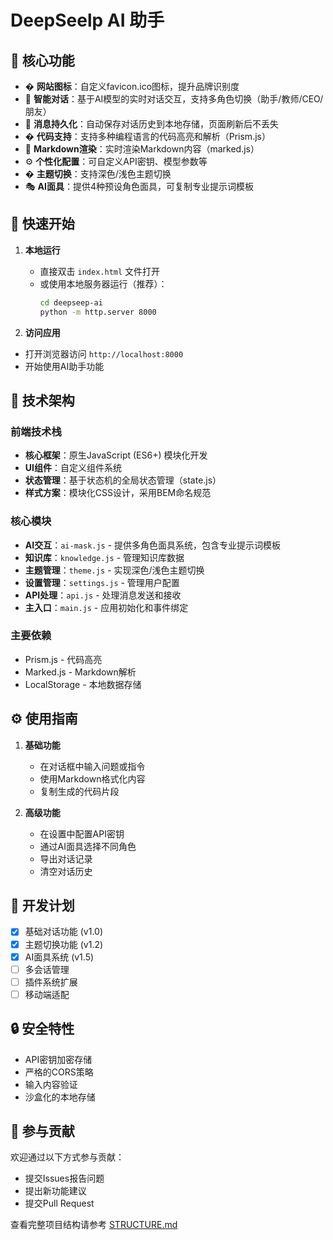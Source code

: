 # DeepSeelp AI 助手

## 🌟 核心功能

- �️ **网站图标**：自定义favicon.ico图标，提升品牌识别度
- 💬 **智能对话**：基于AI模型的实时对话交互，支持多角色切换（助手/教师/CEO/朋友）
- 🔄 **消息持久化**：自动保存对话历史到本地存储，页面刷新后不丢失
- � **代码支持**：支持多种编程语言的代码高亮和解析（Prism.js）
- 📝 **Markdown渲染**：实时渲染Markdown内容（marked.js）
- ⚙️ **个性化配置**：可自定义API密钥、模型参数等
- � **主题切换**：支持深色/浅色主题切换
- 🎭 **AI面具**：提供4种预设角色面具，可复制专业提示词模板

## 🚀 快速开始

1. **本地运行**
   - 直接双击 `index.html` 文件打开
   - 或使用本地服务器运行（推荐）：
     ```bash
     cd deepseep-ai
     python -m http.server 8000
     ```

2. **访问应用**
- 打开浏览器访问 `http://localhost:8000`
- 开始使用AI助手功能

## 🔧 技术架构

### 前端技术栈
- **核心框架**：原生JavaScript (ES6+) 模块化开发
- **UI组件**：自定义组件系统
- **状态管理**：基于状态机的全局状态管理（state.js）
- **样式方案**：模块化CSS设计，采用BEM命名规范

### 核心模块
- **AI交互**：`ai-mask.js` - 提供多角色面具系统，包含专业提示词模板
- **知识库**：`knowledge.js` - 管理知识库数据
- **主题管理**：`theme.js` - 实现深色/浅色主题切换
- **设置管理**：`settings.js` - 管理用户配置
- **API处理**：`api.js` - 处理消息发送和接收
- **主入口**：`main.js` - 应用初始化和事件绑定

### 主要依赖
- Prism.js - 代码高亮
- Marked.js - Markdown解析
- LocalStorage - 本地数据存储

## ⚙️ 使用指南

1. **基础功能**
   - 在对话框中输入问题或指令
   - 使用Markdown格式化内容
   - 复制生成的代码片段

2. **高级功能**
   - 在设置中配置API密钥
   - 通过AI面具选择不同角色
   - 导出对话记录
   - 清空对话历史

## 📅 开发计划

- [x] 基础对话功能 (v1.0)
- [x] 主题切换功能 (v1.2)
- [x] AI面具系统 (v1.5)
- [ ] 多会话管理
- [ ] 插件系统扩展
- [ ] 移动端适配

## 🔒 安全特性

- API密钥加密存储
- 严格的CORS策略
- 输入内容验证
- 沙盒化的本地存储

## 🤝 参与贡献

欢迎通过以下方式参与贡献：
- 提交Issues报告问题
- 提出新功能建议
- 提交Pull Request

查看完整项目结构请参考 [STRUCTURE.md](structure.md)